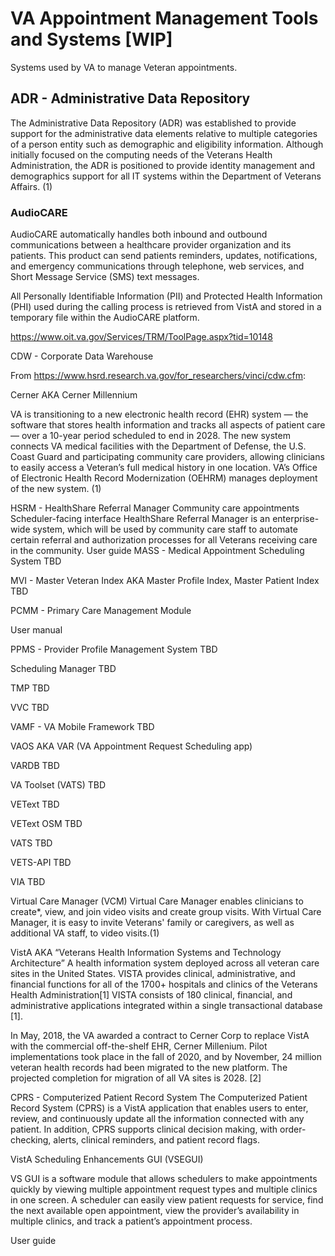 # VA Appointment Management Tools and Systems [WIP]
Systems used by VA to manage Veteran appointments.



## ADR - Administrative Data Repository
The Administrative Data Repository (ADR) was established to provide support for the administrative data elements relative to multiple categories of a person entity such as demographic and eligibility information. Although initially focused on the computing needs of the Veterans Health Administration, the ADR is positioned to provide identity management and demographics support for all IT systems within the Department of Veterans Affairs. (1)

### AudioCARE
AudioCARE automatically handles both inbound and outbound communications between a healthcare provider organization and its patients. This product can send patients reminders, updates, notifications, and emergency communications through telephone, web services, and Short Message Service (SMS) text messages.

All Personally Identifiable Information (PII) and Protected Health Information (PHI) used during the calling process is retrieved from VistA and stored in a temporary file within the AudioCARE platform.

https://www.oit.va.gov/Services/TRM/ToolPage.aspx?tid=10148

CDW - Corporate Data Warehouse

From https://www.hsrd.research.va.gov/for_researchers/vinci/cdw.cfm:



Cerner
AKA Cerner Millennium

VA is transitioning to a new electronic health record (EHR) system — the software that stores health information and tracks all aspects of patient care — over a 10-year period scheduled to end in 2028. The new system connects VA medical facilities with the Department of Defense, the U.S. Coast Guard and participating community care providers, allowing clinicians to easily access a Veteran’s full medical history in one location. VA’s Office of Electronic Health Record Modernization (OEHRM) manages deployment of the new system. (1)


HSRM - HealthShare Referral Manager
Community care appointments
Scheduler-facing interface
HealthShare Referral Manager is an enterprise-wide system, which will be used by community care staff to automate certain referral and authorization processes for all Veterans receiving care in the community. 
User guide
MASS - Medical Appointment Scheduling System
TBD


MVI - Master Veteran Index
AKA Master Profile Index, Master Patient Index
TBD

PCMM - Primary Care Management Module

User manual

PPMS - Provider Profile Management System
TBD

Scheduling Manager
TBD

TMP
TBD

VVC
TBD

VAMF - VA Mobile Framework
TBD

VAOS
AKA VAR (VA Appointment Request Scheduling app)

VARDB
TBD

VA Toolset (VATS)
TBD

VEText
TBD

VEText OSM
TBD

VATS
TBD

VETS-API
TBD

VIA
TBD

Virtual Care Manager (VCM)
Virtual Care Manager enables clinicians to create*, view, and join video visits and create group visits. With Virtual Care Manager, it is easy to invite Veterans' family or caregivers, as well as additional VA staff, to video visits.(1)

VistA
AKA “Veterans Health Information Systems and Technology Architecture”
A health information system deployed across all veteran care sites in the United States. VISTA provides clinical, administrative, and financial functions for all of the 1700+ hospitals and clinics of the Veterans Health Administration[1] VISTA consists of 180 clinical, financial, and administrative applications integrated within a single transactional database [1].

In May, 2018, the VA awarded a contract to Cerner Corp to replace VistA with the commercial off-the-shelf EHR, Cerner Millenium. Pilot implementations took place in the fall of 2020, and by November, 24 million veteran health records had been migrated to the new platform. The projected completion for migration of all VA sites is 2028. [2]

CPRS - Computerized Patient Record System
The Computerized Patient Record System (CPRS) is a VistA application that
enables users to enter, review, and continuously update all the information
connected with any patient. In addition, CPRS supports clinical decision making, with order-checking, alerts, clinical reminders, and patient record
flags.



VistA Scheduling Enhancements GUI (VSEGUI)

VS GUI is a software module that allows schedulers to make appointments quickly by
viewing multiple appointment request types and multiple clinics in one screen. A scheduler
can easily view patient requests for service, find the next available open appointment, view
the provider’s availability in multiple clinics, and track a patient’s appointment process.

User guide


